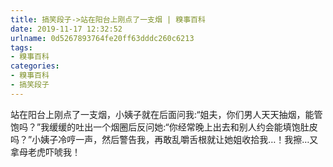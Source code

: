 ```yaml
---
title: 搞笑段子->站在阳台上刚点了一支烟 | 糗事百科
date: 2019-11-17 12:32:52
urlname: 0d5267893764fe20ff63dddc260c6213
tags: 
- 糗事百科
categories:
- 糗事百科
- 搞笑段子
---
```

站在阳台上刚点了一支烟，小姨子就在后面问我:“姐夫，你们男人天天抽烟，能管饱吗？”我缓缓的吐出一个烟圈后反问她:“你经常晚上出去和别人约会能填饱肚皮吗？”小姨子冷哼一声，然后警告我，再敢乱嚼舌根就让她姐收拾我…！我擦…又拿母老虎吓唬我！


